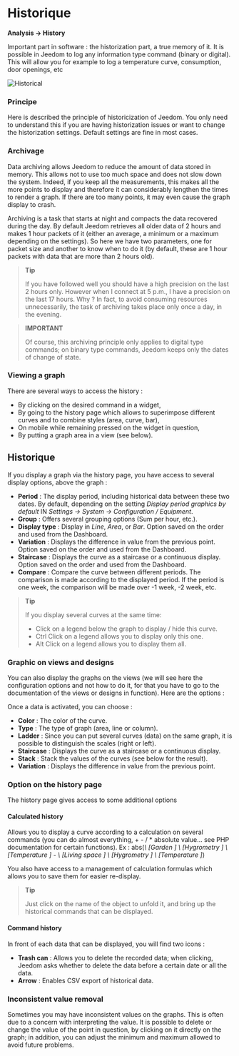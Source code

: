 # Historique
**Analysis → History**

Important part in software : the historization part, a true memory of it. It is possible in Jeedom to log any information type command (binary or digital). This will allow you for example to log a temperature curve, consumption, door openings, etc

![Historical](./images/history.gif)

### Principe

Here is described the principle of historicization of Jeedom. You only need to understand this if you are having historization issues or want to change the historization settings. Default settings are fine in most cases.

### Archivage

Data archiving allows Jeedom to reduce the amount of data stored in memory. This allows not to use too much space and does not slow down the system. Indeed, if you keep all the measurements, this makes all the more points to display and therefore it can considerably lengthen the times to render a graph. If there are too many points, it may even cause the graph display to crash.

Archiving is a task that starts at night and compacts the data recovered during the day. By default Jeedom retrieves all older data of 2 hours and makes 1 hour packets of it (either an average, a minimum or a maximum depending on the settings). So here we have two parameters, one for packet size and another to know when to do it (by default, these are 1 hour packets with data that are more than 2 hours old).

> **Tip**
>
> If you have followed well you should have a high precision on the last 2 hours only. However when I connect at 5 p.m., I have a precision on the last 17 hours. Why ? In fact, to avoid consuming resources unnecessarily, the task of archiving takes place only once a day, in the evening.

> **IMPORTANT**
>
> Of course, this archiving principle only applies to digital type commands; on binary type commands, Jeedom keeps only the dates of change of state.

### Viewing a graph

There are several ways to access the history :

- By clicking on the desired command in a widget,
- By going to the history page which allows to superimpose different curves and to combine styles (area, curve, bar),
- On mobile while remaining pressed on the widget in question,
- By putting a graph area in a view (see below).

## Historique

If you display a graph via the history page, you have access to several display options, above the graph :

- **Period** : The display period, including historical data between these two dates. By default, depending on the setting *Display period graphics by default* IN *Settings → System → Configuration / Equipment*.
- **Group** : Offers several grouping options (Sum per hour, etc.).
- **Display type** : Display in *Line*, *Area*, or *Bar*. Option saved on the order and used from the Dashboard.
- **Variation** : Displays the difference in value from the previous point. Option saved on the order and used from the Dashboard.
- **Staircase** : Displays the curve as a staircase or a continuous display. Option saved on the order and used from the Dashboard.
- **Compare** : Compare the curve between different periods. The comparison is made according to the displayed period. If the period is one week, the comparison will be made over -1 week, -2 week, etc.


> **Tip**
>
> If you display several curves at the same time:
> - Click on a legend below the graph to display / hide this curve.
> - Ctrl Click on a legend allows you to display only this one.
> - Alt Click on a legend allows you to display them all.


### Graphic on views and designs

You can also display the graphs on the views (we will see here the configuration options and not how to do it, for that you have to go to the documentation of the views or designs in function). Here are the options :

Once a data is activated, you can choose :
- **Color** : The color of the curve.
- **Type** : The type of graph (area, line or column).
- **Ladder** : Since you can put several curves (data) on the same graph, it is possible to distinguish the scales (right or left).
- **Staircase** : Displays the curve as a staircase or a continuous display.
- **Stack** : Stack the values of the curves (see below for the result).
- **Variation** : Displays the difference in value from the previous point.

### Option on the history page

The history page gives access to some additional options

#### Calculated history

Allows you to display a curve according to a calculation on several commands (you can do almost everything, + - / \* absolute value… see PHP documentation for certain functions).
Ex :
abs(*\ [Garden \] \ [Hygrometry \] \ [Temperature \]* - *\ [Living space \] \ [Hygrometry \] \ [Temperature \]*)

You also have access to a management of calculation formulas which allows you to save them for easier re-display.

> **Tip**
>
> Just click on the name of the object to unfold it, and bring up the historical commands that can be displayed.

#### Command history

In front of each data that can be displayed, you will find two icons :

- **Trash can** : Allows you to delete the recorded data; when clicking, Jeedom asks whether to delete the data before a certain date or all the data.
- **Arrow** : Enables CSV export of historical data.

### Inconsistent value removal

Sometimes you may have inconsistent values on the graphs. This is often due to a concern with interpreting the value. It is possible to delete or change the value of the point in question, by clicking on it directly on the graph; in addition, you can adjust the minimum and maximum allowed to avoid future problems.


